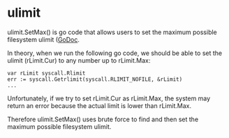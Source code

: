 # ulimit
ulimit.SetMax() is go code that allows users to set the maximum possible filesystem ulimit ([GoDoc](https://godoc.org/github.com/imclaren/ulimit).

In theory, when we run the following go code, we should be able to set the ulimit (rLimit.Cur) to any number up to rLimit.Max: 

```
var rLimit syscall.Rlimit
err := syscall.Getrlimit(syscall.RLIMIT_NOFILE, &rLimit)
...
```

Unfortunately, if we try to set rLimit.Cur as rLimit.Max, the system may return an error because the actual limit is lower than rLimit.Max.

Therefore ulimit.SetMax() uses brute force to find and then set the maximum possible filesystem ulimit.
